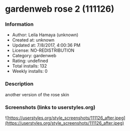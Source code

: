 # gardenweb rose 2 (111126)

### Information
- Author: Leila Hamaya (unknown)
- Created at: unknown
- Updated at: 7/8/2017, 4:00:36 PM
- License: NO-REDISTRIBUTION
- Category: gardenweb
- Rating: undefined
- Total installs: 132
- Weekly installs: 0


### Description
another version of the rose skin


### Screenshots (links to userstyles.org)
![https://userstyles.org/style_screenshots/111126_after.jpeg](https://userstyles.org/style_screenshots/111126_after.jpeg)


